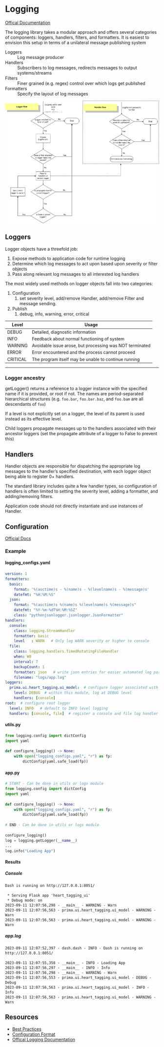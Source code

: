 # Logging
[Offical Documentation](https://docs.python.org/3/howto/logging.html)

The logging library takes a modular approach and offers several categories of components: loggers, handlers, filters, and formatters.  It is easiest to envision this setup in terms of a unilateral message publishing system

<dl>
  <dt>Loggers</dt>
  <dd>Log message producer</dd>
  <dt>Handlers</dt>
  <dd>Subscribers to log messages, redirects messages to output systems/streams</dd>
  <dt>Filters</dt>
  <dd>Finer grained (e.g. regex) control over which logs get published</dd>
  <dt>Formatters</dt>
  <dd>Specify the layout of log messages</dd>
</dl>

![Logging Flow chart](resources/images/logging_flow.png)

## Loggers
Logger objects have a threefold job:
1. Expose methods to application code for runtime logging
2. Determine which log messages to act upon based upon severity or filter objects
3. Pass along relevant log messages to all interested log handlers

The most widely used methods on logger objects fall into two categories:
1. Configuration
   1. set severity level, add/remove Handler, add/remove Filter and message sending.
2. Publish
   1. debug, info, warning, error, critical

| Level    | Usage                                                    |
| -------- | -------------------------------------------------------- |
| DEBUG    | Detailed, diagnostic information                         |
| INFO     | Feedback about normal functioning of system              |
| WARNING  | Avoidable issue arose, but processing was NOT terminated |
| ERROR    | Error encountered and the process cannot proceed         |
| CRITICAL | The program itself may be unable to continue running     |
---
### Logger ancestry
getLogger() returns a reference to a logger instance with the specified name if it is provided, or root if not. The names are period-separated hierarchical structures (e.g. `foo.bar`, `foo.bar.baz`, and `foo.bam` are all descendants of `foo`)

If a level is not explicitly set on a logger, the level of its parent is used instead as its effective level.

Child loggers propagate messages up to the handlers associated with their ancestor loggers (set the propagate attribute of a logger to False to prevent this)

## Handlers
Handler objects are responsible for dispatching the appropriate log messages to the handler’s specified destination, with each logger object being able to register 0+ handlers.

The standard library includes quite a few handler types, so configuration of handlers is often limited to setting the severity level, adding a formatter, and adding/removing filters.

Application code should not directly instantiate and use instances of Handler.

## Configuration
[Official Docs](https://docs.python.org/3/library/logging.config.html#module-logging.config)

### Example
#### logging_configs.yaml
```yaml
version: 1
formatters:
  basic:
    format: '%(asctime)s - %(name)s - %(levelname)s - %(message)s'
    datefmt: "%H:%M:%S"
  json: 
    format: "%(asctime)s %(name)s %(levelname)s %(message)s"
    datefmt: "%Y-%m-%dT%H:%M:%SZ"
    class: "pythonjsonlogger.jsonlogger.JsonFormatter"
handlers:
  console:
    class: logging.StreamHandler
    formatter: basic
    level   : WARN   # Only log WARN severity or higher to console
  file:
    class: logging.handlers.TimedRotatingFileHandler
    when: W0
    interval: 7
    backupCount: 1
    formatter: json   # write json entries for easier automated log parsing tool consumption
    filename: "logs/app.log"
loggers:
  prima.ui.heart_tagging.ui_model:  # configure logger associated with a module
    level: DEBUG  # within this module, log at DEBUG level
    handlers: [console]
root:  # configure root logger
  level: INFO   # default to INFO level logging
  handlers: [console, file]  # register a console and file log handler
```
#### utils.py
```python
from logging.config import dictConfig
import yaml

def configure_logging() -> None:
    with open("logging_configs.yaml", "r") as fp:
        dictConfig(yaml.safe_load(fp))
```
#### app.py
```python
# START - Can be done in utils or logs module
from logging.config import dictConfig
import yaml

def configure_logging() -> None:
    with open("logging_configs.yaml", "r") as fp:
        dictConfig(yaml.safe_load(fp))

# END - Can be done in utils or logs module

configure_logging()
log = logging.getLogger(__name__)
...
log.info("Loading App")
```

#### Results
##### Console
```
Dash is running on http://127.0.0.1:8051/

 * Serving Flask app 'heart_tagging_ui'
 * Debug mode: on
2023-09-11 12:07:56,298 - __main__ - WARNING - Warn
2023-09-11 12:07:56,563 - prima.ui.heart_tagging.ui_model - WARNING - Warn
2023-09-11 12:07:56,563 - prima.ui.heart_tagging.ui_model - WARNING - Warn
```

##### app.log
```
2023-09-11 12:07:52,397 - dash.dash - INFO - Dash is running on http://127.0.0.1:8051/

2023-09-11 12:07:55,358 - __main__ - INFO - Loading App
2023-09-11 12:07:56,297 - __main__ - INFO - Info
2023-09-11 12:07:56,298 - __main__ - WARNING - Warn
2023-09-11 12:07:56,553 - prima.ui.heart_tagging.ui_model - DEBUG - Debug
2023-09-11 12:07:56,563 - prima.ui.heart_tagging.ui_model - INFO - Info
2023-09-11 12:07:56,563 - prima.ui.heart_tagging.ui_model - WARNING - Warn
```

## Resources
- [Best Practices](https://betterstack.com/community/guides/logging/python/python-logging-best-practices/)
- [Configuration Format](https://docs.python.org/3/library/logging.config.html#module-logging.config)
- [Offical Logging Documentation](https://docs.python.org/3/howto/logging.html)